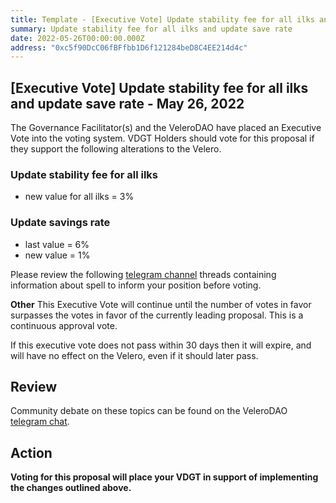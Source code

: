 ```yaml
---
title: Template - [Executive Vote] Update stability fee for all ilks and update save rate - May 26, 2022
summary: Update stability fee for all ilks and update save rate
date: 2022-05-26T00:00:00.000Z
address: "0xc5f90DcC06fBFfbb1D6f121284beD8C4EE214d4c"
---
```

## [Executive Vote] Update stability fee for all ilks and update save rate - May 26, 2022

The Governance Facilitator(s) and the VeleroDAO have placed an Executive Vote into the voting system. VDGT Holders should vote for this proposal if they support the following alterations to the Velero.

###  Update stability fee for all ilks
 - new value for all ilks = 3%

### Update savings rate
 - last value = 6%
 - new value = 1%

Please review the following [telegram channel](https://t.me/velerodao) threads containing information about spell to inform your position before voting.

**Other**
This Executive Vote will continue until the number of votes in favor surpasses the votes in favor of the currently leading proposal. This is a continuous approval vote. 

If this executive vote does not pass within 30 days then it will expire, and will have no effect on the Velero, even if it should later pass. 

## Review

Community debate on these topics can be found on the VeleroDAO  [telegram chat](https://t.me/velero_chat). 


## Action

**Voting for this proposal will place your VDGT in support of implementing the changes outlined above.**

